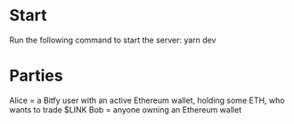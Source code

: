 # Start

Run the following command to start the server:
yarn dev

# Parties

Alice = a Bitfy user with an active Ethereum wallet, holding some ETH, who wants to trade $LINK
Bob = anyone owning an Ethereum wallet
